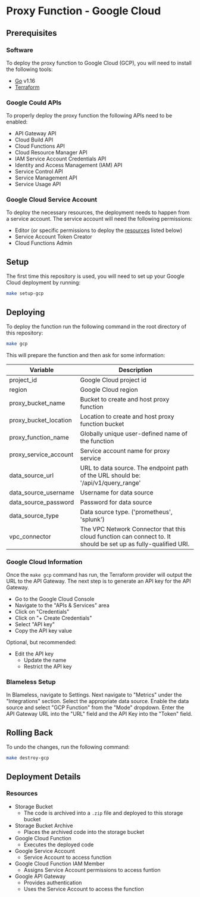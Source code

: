 # Proxy Function - Google Cloud

## Prerequisites

### Software

To deploy the proxy function to Google Cloud (GCP), you will need to install the following tools:
- [Go](https://go.dev/doc/install) v1.16
- [Terraform](https://www.terraform.io/downloads)

### Google Could APIs

To properly deploy the proxy function the following APIs need to be enabled:
- API Gateway API
- Cloud Build API
- Cloud Functions API
- Cloud Resource Manager API
- IAM Service Account Credentials API
- Identity and Access Management (IAM) API
- Service Control API
- Service Management API
- Service Usage API

### Google Cloud Service Account

To deploy the necessary resources, the deployment needs to happen from a service account. The service account will need the following permissions:
- Editor (or specific permissions to deploy the [resources](#resources) listed below)
- Service Account Token Creator
- Cloud Functions Admin

## Setup

The first time this repository is used, you will need to set up your Google Cloud deployment by running:

```bash
make setup-gcp
```

## Deploying

To deploy the function run the following command in the root directory of this repository:

```bash
make gcp
```

This will prepare the function and then ask for some information:

| Variable                    | Description                                                                                                    |
| --------------------------- | -------------------------------------------------------------------------------------------------------------- |
| project_id                  | Google Cloud project id                                                                                        |
| region                      | Google Cloud region                                                                                            |
| proxy_bucket_name           | Bucket to create and host proxy function                                                                       |
| proxy_bucket_location       | Location to create and host proxy function bucket                                                              |
| proxy_function_name         | Globally unique user-defined name of the function                                                              |
| proxy_service_account       | Service account name for proxy service                                                                         |
| data_source_url             | URL to data source. The endpoint path of the URL should be: '/api/v1/query_range'                              |
| data_source_username        | Username for data source                                                                                       | 
| data_source_password        | Password for data source                                                                                       |
| data_source_type            | Data source type. ('prometheus', 'splunk')                                                                     |
| vpc_connector               | The VPC Network Connector that this cloud function can connect to. It should be set up as fully-qualified URI. |

### Google Cloud Information

Once the `make gcp` command has run, the Terraform provider will output the URL to the API Gateway. The next step is to generate an API key for the API Gateway.
- Go to the Google Cloud Console
- Navigate to the "APIs & Services" area
- Click on "Credentials"
- Click on "+ Create Credentials"
- Select "API key"
- Copy the API key value

Optional, but recommended:
- Edit the API key
  - Update the name
  - Restrict the API key

### Blameless Setup

In Blameless, navigate to Settings. Next navigate to "Metrics" under the "Integrations" section. Select the appropriate data source.  Enable the data source and select "GCP Function" from the "Mode" dropdown. Enter the API Gateway URL into the "URL" field and the API Key into the "Token" field.

## Rolling Back

To undo the changes, run the following command:

```bash
make destroy-gcp
```

## Deployment Details

### Resources

- Storage Bucket
  - The code is archived into a `.zip` file and deployed to this storage bucket
- Storage Bucket Archive
  - Places the archived code into the storage bucket
- Google Cloud Function
  - Executes the deployed code
- Google Service Account
  - Service Account to access function
- Google Cloud Function IAM Member
  - Assigns Service Account permissions to access funtion
- Google API Gateway
  - Provides authentication
  - Uses the Service Account to access the function